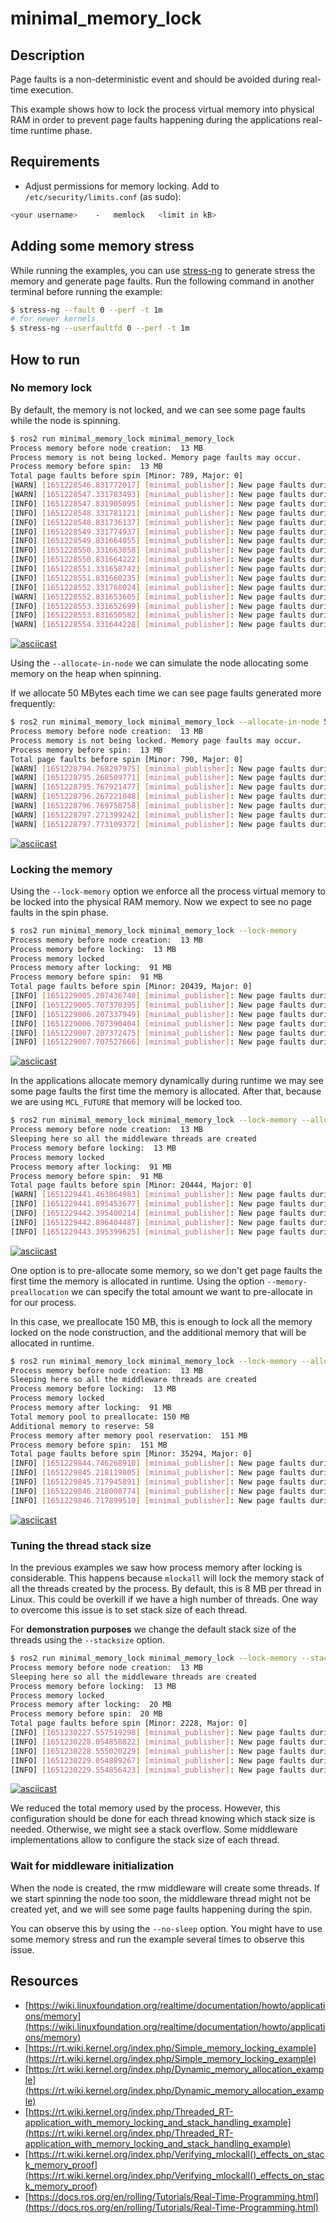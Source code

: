 # minimal_memory_lock

## Description

Page faults is a non-deterministic event and should be avoided during
real-time execution.

This example shows how to lock the process virtual memory into physical RAM 
in order to prevent page faults happening during the applications real-time 
runtime phase. 

## Requirements 

- Adjust permissions for memory locking. Add to `/etc/security/limits.conf`
(as sudo):

```bash
<your username>    -   memlock   <limit in kB>
```

## Adding some memory stress

While running the examples, you can use [stress-ng](https://wiki.ubuntu.com/Kernel/Reference/stress-ng)
to generate stress the memory and generate page faults. Run the following
command in another terminal before running the example:

```bash
$ stress-ng --fault 0 --perf -t 1m
# for newer kernels
$ stress-ng --userfaultfd 0 --perf -t 1m
```

## How to run

### No memory lock

By default, the memory is not locked, and we can see some page faults while
the node is spinning.

```bash
$ ros2 run minimal_memory_lock minimal_memory_lock
Process memory before node creation:  13 MB
Process memory is not being locked. Memory page faults may occur.
Process memory before spin:  13 MB
Total page faults before spin [Minor: 789, Major: 0]
[WARN] [1651228546.831772017] [minimal_publisher]: New page faults during spin: [minor: 3, major: 0]
[WARN] [1651228547.331783493] [minimal_publisher]: New page faults during spin: [minor: 3, major: 0]
[INFO] [1651228547.831905095] [minimal_publisher]: New page faults during spin: [minor: 0, major: 0]
[INFO] [1651228548.331781121] [minimal_publisher]: New page faults during spin: [minor: 0, major: 0]
[INFO] [1651228548.831736137] [minimal_publisher]: New page faults during spin: [minor: 0, major: 0]
[INFO] [1651228549.331774937] [minimal_publisher]: New page faults during spin: [minor: 0, major: 0]
[INFO] [1651228549.831664055] [minimal_publisher]: New page faults during spin: [minor: 0, major: 0]
[INFO] [1651228550.331663058] [minimal_publisher]: New page faults during spin: [minor: 0, major: 0]
[INFO] [1651228550.831664222] [minimal_publisher]: New page faults during spin: [minor: 0, major: 0]
[INFO] [1651228551.331658742] [minimal_publisher]: New page faults during spin: [minor: 0, major: 0]
[INFO] [1651228551.831660235] [minimal_publisher]: New page faults during spin: [minor: 0, major: 0]
[INFO] [1651228552.331768024] [minimal_publisher]: New page faults during spin: [minor: 0, major: 0]
[WARN] [1651228552.831653605] [minimal_publisher]: New page faults during spin: [minor: 1, major: 0]
[INFO] [1651228553.331652699] [minimal_publisher]: New page faults during spin: [minor: 0, major: 0]
[INFO] [1651228553.831650582] [minimal_publisher]: New page faults during spin: [minor: 0, major: 0]
[WARN] [1651228554.331644228] [minimal_publisher]: New page faults during spin: [minor: 1, major: 0]
```

[![asciicast](https://asciinema.org/a/v43o9lPRoNHXJnA6dBgTgEcdu.svg)](https://asciinema.org/a/v43o9lPRoNHXJnA6dBgTgEcdu)
<script id="asciicast-v43o9lPRoNHXJnA6dBgTgEcdu" src="https://asciinema.org/a/v43o9lPRoNHXJnA6dBgTgEcdu.js" async></script>

Using the `--allocate-in-node` we can simulate the node allocating some memory
on the heap when spinning.

If we allocate 50 MBytes each time we can see page faults generated more
frequently:

```bash
$ ros2 run minimal_memory_lock minimal_memory_lock --allocate-in-node 50
Process memory before node creation:  13 MB
Process memory is not being locked. Memory page faults may occur.
Process memory before spin:  13 MB
Total page faults before spin [Minor: 790, Major: 0]
[WARN] [1651228794.768297975] [minimal_publisher]: New page faults during spin: [minor: 12800, major: 0]
[WARN] [1651228795.268509771] [minimal_publisher]: New page faults during spin: [minor: 12803, major: 0]
[WARN] [1651228795.767921477] [minimal_publisher]: New page faults during spin: [minor: 12800, major: 0]
[WARN] [1651228796.267221048] [minimal_publisher]: New page faults during spin: [minor: 12800, major: 0]
[WARN] [1651228796.769758758] [minimal_publisher]: New page faults during spin: [minor: 12800, major: 0]
[WARN] [1651228797.271399242] [minimal_publisher]: New page faults during spin: [minor: 12800, major: 0]
[WARN] [1651228797.773109372] [minimal_publisher]: New page faults during spin: [minor: 12800, major: 0]
```

[![asciicast](https://asciinema.org/a/cSikCOB9dXNIV3uFujynLZlUg.svg)](https://asciinema.org/a/cSikCOB9dXNIV3uFujynLZlUg)
<script id="asciicast-cSikCOB9dXNIV3uFujynLZlUg" src="https://asciinema.org/a/cSikCOB9dXNIV3uFujynLZlUg.js" async></script>

### Locking the memory

Using the `--lock-memory` option we enforce all the process virtual memory
to be locked into the physical RAM memory. Now we expect to see no page faults
in the spin phase.

```bash
$ ros2 run minimal_memory_lock minimal_memory_lock --lock-memory
Process memory before node creation:  13 MB
Process memory before locking:  13 MB
Process memory locked
Process memory after locking:  91 MB
Process memory before spin:  91 MB
Total page faults before spin [Minor: 20439, Major: 0]
[INFO] [1651229005.207436740] [minimal_publisher]: New page faults during spin: [minor: 0, major: 0]
[INFO] [1651229005.707370395] [minimal_publisher]: New page faults during spin: [minor: 0, major: 0]
[INFO] [1651229006.207337949] [minimal_publisher]: New page faults during spin: [minor: 0, major: 0]
[INFO] [1651229006.707390404] [minimal_publisher]: New page faults during spin: [minor: 0, major: 0]
[INFO] [1651229007.207372475] [minimal_publisher]: New page faults during spin: [minor: 0, major: 0]
[INFO] [1651229007.707527666] [minimal_publisher]: New page faults during spin: [minor: 0, major: 0]
```

[![asciicast](https://asciinema.org/a/BmCYNbEs101fZcVc77MgC5NGy.svg)](https://asciinema.org/a/BmCYNbEs101fZcVc77MgC5NGy)
<script id="asciicast-BmCYNbEs101fZcVc77MgC5NGy" src="https://asciinema.org/a/BmCYNbEs101fZcVc77MgC5NGy.js" async></script>

In the applications allocate memory dynamically during runtime we may see some
page faults the first time the memory is allocated. After that, because we
are using `MCL_FUTURE` that memory will be locked too.

```bash
$ ros2 run minimal_memory_lock minimal_memory_lock --lock-memory --allocate-in-node 50
Process memory before node creation:  13 MB
Sleeping here so all the middleware threads are created
Process memory before locking:  13 MB
Process memory locked
Process memory after locking:  91 MB
Process memory before spin:  91 MB
Total page faults before spin [Minor: 20444, Major: 0]
[WARN] [1651229441.463864983] [minimal_publisher]: New page faults during spin: [minor: 12805, major: 0]
[INFO] [1651229441.895453677] [minimal_publisher]: New page faults during spin: [minor: 0, major: 0]
[INFO] [1651229442.395400214] [minimal_publisher]: New page faults during spin: [minor: 0, major: 0]
[INFO] [1651229442.896404487] [minimal_publisher]: New page faults during spin: [minor: 0, major: 0]
[INFO] [1651229443.395399625] [minimal_publisher]: New page faults during spin: [minor: 0, major: 0]
```

[![asciicast](https://asciinema.org/a/i4dV7qSYqgCmLGKdKO0j1oi1i.svg)](https://asciinema.org/a/i4dV7qSYqgCmLGKdKO0j1oi1i)
<script id="asciicast-i4dV7qSYqgCmLGKdKO0j1oi1i" src="https://asciinema.org/a/i4dV7qSYqgCmLGKdKO0j1oi1i.js" async></script>

One option is to pre-allocate some memory, so we don't get page faults the
first time the memory is allocated in runtime. Using the option
`--memory-preallocation` we can specify the total amount we want to
pre-allocate in for our process.

In this case, we preallocate 150 MB, this is enough to lock all the memory
locked on the node construction, and the additional memory that will be
allocated in runtime.

```bash
$ ros2 run minimal_memory_lock minimal_memory_lock --lock-memory --allocate-in-node 50 --memory-preallocation 150
Process memory before node creation:  13 MB
Sleeping here so all the middleware threads are created
Process memory before locking:  13 MB
Process memory locked
Process memory after locking:  91 MB
Total memory pool to preallocate: 150 MB
Additional memory to reserve: 58
Process memory after memory pool reservation:  151 MB
Process memory before spin:  151 MB
Total page faults before spin [Minor: 35294, Major: 0]
[INFO] [1651229844.746268910] [minimal_publisher]: New page faults during spin: [minor: 0, major: 0]
[INFO] [1651229845.218119805] [minimal_publisher]: New page faults during spin: [minor: 0, major: 0]
[INFO] [1651229845.717945891] [minimal_publisher]: New page faults during spin: [minor: 0, major: 0]
[INFO] [1651229846.218008774] [minimal_publisher]: New page faults during spin: [minor: 0, major: 0]
[INFO] [1651229846.717899510] [minimal_publisher]: New page faults during spin: [minor: 0, major: 0]
```

[![asciicast](https://asciinema.org/a/49s48ZK2ZLzpoQAhheq16XXo0.svg)](https://asciinema.org/a/49s48ZK2ZLzpoQAhheq16XXo0)
<script id="asciicast-49s48ZK2ZLzpoQAhheq16XXo0" src="https://asciinema.org/a/49s48ZK2ZLzpoQAhheq16XXo0.js" async></script>

### Tuning the thread stack size

In the previous examples we saw how process memory after locking is
considerable. This happens because `mlockall` will lock the memory stack of
all the threads created by the process. By default, this is 8 MB per
thread in Linux. This could be overkill if we have a high number of threads.
One way to overcome this issue is to set stack size of each thread.

For **demonstration purposes** we change the default stack size of the threads
using the `--stacksize` option.

```bash
$ ros2 run minimal_memory_lock minimal_memory_lock --lock-memory --stacksize 100
Process memory before node creation:  13 MB
Sleeping here so all the middleware threads are created
Process memory before locking:  13 MB
Process memory locked
Process memory after locking:  20 MB
Process memory before spin:  20 MB
Total page faults before spin [Minor: 2228, Major: 0]
[INFO] [1651230227.557519298] [minimal_publisher]: New page faults during spin: [minor: 0, major: 0]
[INFO] [1651230228.054858822] [minimal_publisher]: New page faults during spin: [minor: 0, major: 0]
[INFO] [1651230228.555020229] [minimal_publisher]: New page faults during spin: [minor: 0, major: 0]
[INFO] [1651230229.054889267] [minimal_publisher]: New page faults during spin: [minor: 0, major: 0]
[INFO] [1651230229.554856423] [minimal_publisher]: New page faults during spin: [minor: 0, major: 0]
```

[![asciicast](https://asciinema.org/a/WicxfQ7hM52VMqKDfcFgM5LFk.svg)](https://asciinema.org/a/WicxfQ7hM52VMqKDfcFgM5LFk)
<script id="asciicast-WicxfQ7hM52VMqKDfcFgM5LFk" src="https://asciinema.org/a/WicxfQ7hM52VMqKDfcFgM5LFk.js" async></script>

We reduced the total memory used by the process. However, this
configuration should be done for each thread knowing which stack size is
needed. Otherwise, we might see a stack overflow. Some middleware
implementations allow to configure the stack size of each thread.

### Wait for middleware initialization

When the node is created, the rmw middleware will create some threads. If
we start spinning the node too soon, the middleware thread might not be
created yet, and we will see some page faults happening during the spin.

You can observe this by using the `--no-sleep` option. You might have to
use some memory stress and run the example several times to observe this issue.

## Resources

- [https://wiki.linuxfoundation.org/realtime/documentation/howto/applications/memory](https://wiki.linuxfoundation.org/realtime/documentation/howto/applications/memory)
- [https://rt.wiki.kernel.org/index.php/Simple_memory_locking_example](https://rt.wiki.kernel.org/index.php/Simple_memory_locking_example)
- [https://rt.wiki.kernel.org/index.php/Dynamic_memory_allocation_example](https://rt.wiki.kernel.org/index.php/Dynamic_memory_allocation_example)
- [https://rt.wiki.kernel.org/index.php/Threaded_RT-application_with_memory_locking_and_stack_handling_example](https://rt.wiki.kernel.org/index.php/Threaded_RT-application_with_memory_locking_and_stack_handling_example)
- [https://rt.wiki.kernel.org/index.php/Verifying_mlockall()_effects_on_stack_memory_proof](https://rt.wiki.kernel.org/index.php/Verifying_mlockall()_effects_on_stack_memory_proof)
- [https://docs.ros.org/en/rolling/Tutorials/Real-Time-Programming.html](https://docs.ros.org/en/rolling/Tutorials/Real-Time-Programming.html)
